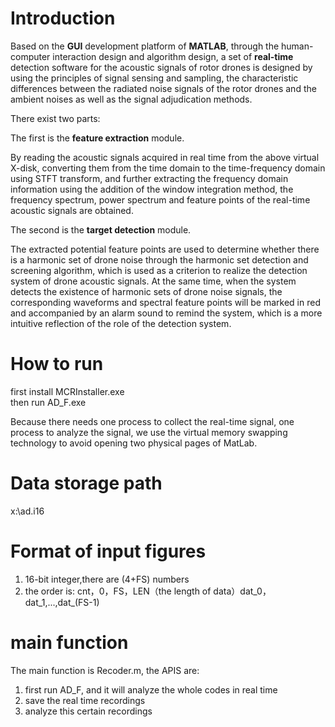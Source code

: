 # Introduction
Based on the **GUI** development platform of **MATLAB**, through the human-computer interaction design and algorithm design, a set of **real-time** detection software for the acoustic signals of rotor drones is designed by using the principles of signal sensing and sampling, the characteristic differences between the radiated noise signals of the rotor drones and the ambient noises as well as the signal adjudication methods.

There exist two parts:

The first is the **feature extraction** module. 

By reading the acoustic signals acquired in real time from the above virtual X-disk, converting them from the time domain to the time-frequency domain using STFT transform, and further extracting the frequency domain information using the addition of the window integration method, the frequency spectrum, power spectrum and feature points of the real-time acoustic signals are obtained.

The second is the **target detection** module.

The extracted potential feature points are used to determine whether there is a harmonic set of drone noise through the harmonic set detection and screening algorithm, which is used as a criterion to realize the detection system of drone acoustic signals. At the same time, when the system detects the existence of harmonic sets of drone noise signals, the corresponding waveforms and spectral feature points will be marked in red and accompanied by an alarm sound to remind the system, which is a more intuitive reflection of the role of the detection system.

# How to run
first install MCRInstaller.exe
\
then run AD_F.exe

Because there needs one process to collect the real-time signal, one process to analyze the signal, we use the virtual memory swapping technology to avoid opening two physical pages of MatLab.

# Data storage path
x:\ad.i16

# Format of input figures
1. 16-bit integer,there are (4+FS) numbers
2. the order is: cnt，0，FS，LEN（the length of data）dat_0，dat_1,...,dat_(FS-1)

# main function
The main function is Recoder.m, the APIS are:

1. first run AD_F, and it will analyze the whole codes in real time
2. save the real time recordings
3. analyze this certain recordings
